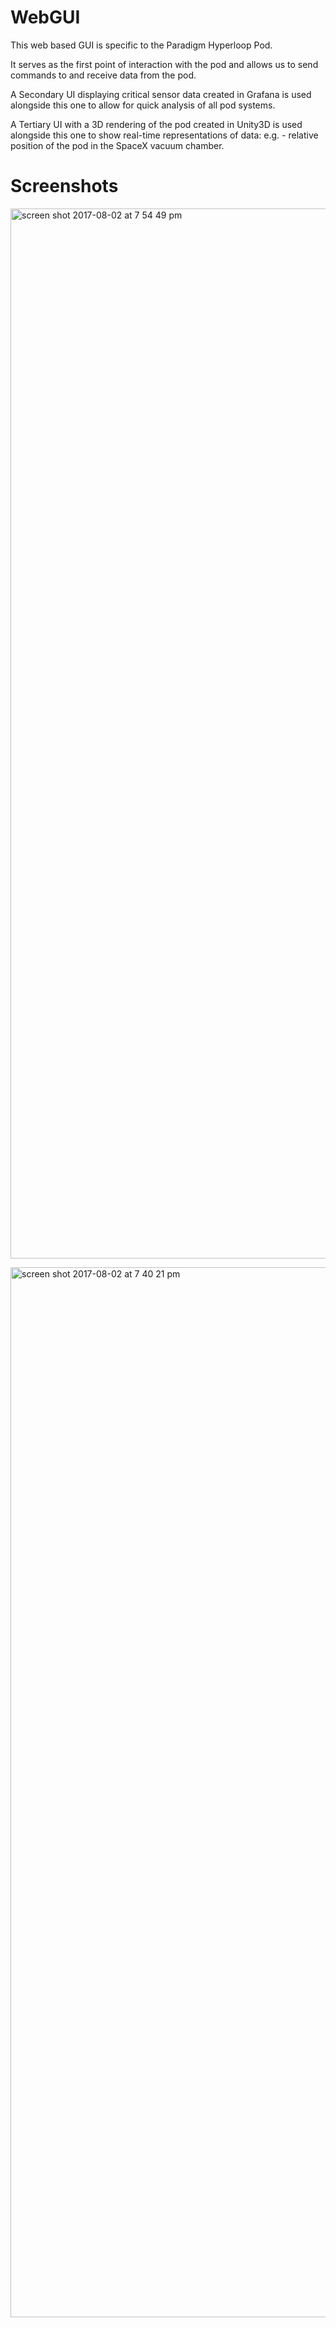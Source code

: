 # WebGUI

This web based GUI is specific to the Paradigm Hyperloop Pod. 

It serves as the first point of interaction with the pod and allows us to send commands to and receive data from the pod.

A Secondary UI displaying critical sensor data created in Grafana is used alongside this one to allow for quick analysis of all pod systems.

A Tertiary UI with a 3D rendering of the pod created in Unity3D is used alongside this one to show real-time representations of data: e.g. - relative position of the pod in the SpaceX vacuum chamber. 
 
# Screenshots

<img width="1680" alt="screen shot 2017-08-02 at 7 54 49 pm" 
src="https://user-images.githubusercontent.com/24739064/28900067-7c264078-77bc-11e7-98f4-e2111d5a77d4.png">

<img width="1680" alt="screen shot 2017-08-02 at 7 40 21 pm" 
src="https://user-images.githubusercontent.com/24739064/28900011-191aa230-77bc-11e7-9e13-8dd2946c6afe.png">
